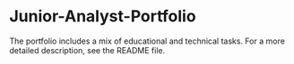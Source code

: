 # Junior-Analyst-Portfolio
The portfolio includes a mix of educational and technical tasks. For a more detailed description, see the README file.

